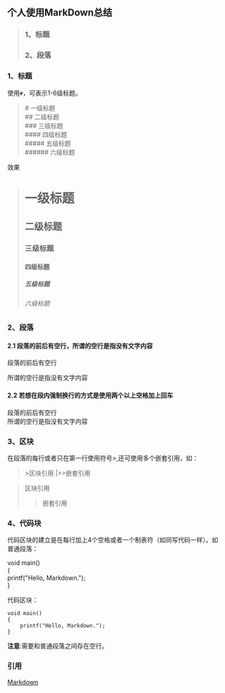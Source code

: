 ## 个人使用MarkDown总结
> ### 1、标题
> ### 2、段落

### 1、标题

使用`#`，可表示1-6级标题。

> \# 一级标题  
> \## 二级标题  
> \### 三级标题  
> \#### 四级标题  
> \##### 五级标题  
> \###### 六级标题  


效果
> # 一级标题
> ## 二级标题
> ### 三级标题
> #### 四级标题
> ##### 五级标题
> ###### 六级标题

### 2、段落

#### 2.1 段落的前后有空行，所谓的空行是指没有文字内容
段落的前后有空行

所谓的空行是指没有文字内容
#### 2.2 若想在段内强制换行的方式是使用两个以上空格加上回车
段落的前后有空行  
所谓的空行是指没有文字内容  


### 3、区块
在段落的每行或者只在第一行使用符号>,还可使用多个嵌套引用，如：
> \>区块引用
> |>>嵌套引用

> 区块引用
>> 嵌套引用

### 4、代码块

代码区块的建立是在每行加上4个空格或者一个制表符（如同写代码一样）。如    
普通段落：

void main()    
{    
    printf("Hello, Markdown.");    
}    

代码区块：

    void main()
    {
        printf("Hello, Markdown.");
    }

**注意**:需要和普通段落之间存在空行。


### 引用

[Markdown](https://github.com/younghz/Markdown/blob/master/README.md#一级标题-1)